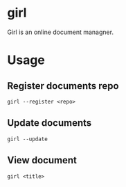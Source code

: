 # girl

Girl is an online document managner.

# Usage

## Register documents repo

    girl --register <repo>

## Update documents

    girl --update

## View document

    girl <title>

